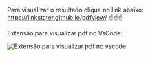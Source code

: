 Para visualizar o resultado clique no link abaixo:
https://linkstater.github.io/pdfview/
☝️☝️☝️

Extensão para visualizar pdf no VsCode:

![Extensão para visualizar pdf no vscode](https://github.com/user-attachments/assets/e0758390-465b-4248-b897-3441bbe50f7c)
